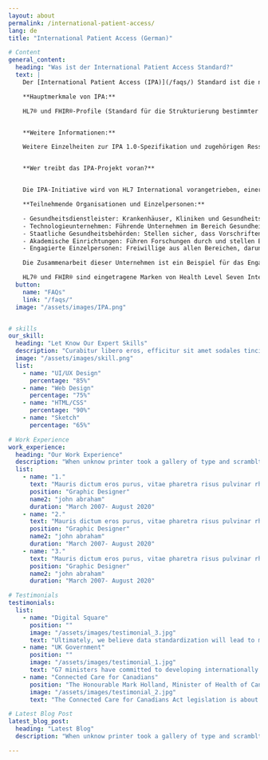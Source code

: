 ```yaml
---
layout: about
permalink: /international-patient-access/
lang: de
title: "International Patient Access (German)"

# Content
general_content:
  heading: "Was ist der International Patient Access Standard?"
  text: |
    Der [International Patient Access (IPA)](/faqs/) Standard ist die neue globale Spezifikation, die Patienten stärkt, indem sie es medizinischen Apps ermöglicht, problemlos auf Gesundheitsinformationen zuzugreifen und diese länderübergreifend zu teilen. Er baut auf bestehenden FHIR®-Standards (Fast Healthcare Interoperability Resources) auf, fügt aber wichtige Verbesserungen für einen sicheren, zuverlässigen und konsistenten Datenaustausch hinzu.

    **Hauptmerkmale von IPA:**

    HL7® und FHIR®-Profile (Standard für die Strukturierung bestimmter Daten), um einen global harmonisierten Satz grundlegender Gesundheitsinformationen zu definieren. Länder können diese Basisinformationen dann erweitern, um ihre individuellen Anforderungen zu erfüllen.


    **Weitere Informationen:**

    Weitere Einzelheiten zur IPA 1.0-Spezifikation und zugehörigen Ressourcen finden Sie hier. Bleiben Sie über die neuesten IPA-Entwicklungen auf dem Laufenden, indem Sie [unseren Blog besuchen](https://blog.hl7.org/international-patient-access){: target="_blank"} und der HL7-Community beitreten.


    **Wer treibt das IPA-Projekt voran?**


    Die IPA-Initiative wird von HL7 International vorangetrieben, einer gemeinnützigen Organisation, die sich der Entwicklung von Standards für den Austausch elektronischer Gesundheitsinformationen widmet. Als weltweit führender Anbieter von Interoperabilität für Gesundheitsdaten wird die Arbeit von HL7 größtenteils durch die Beiträge von Freiwilligen aus verschiedenen Sektoren der Gesundheits- und Technologiebranche ermöglicht.

    **Teilnehmende Organisationen und Einzelpersonen:**

    - Gesundheitsdienstleister: Krankenhäuser, Kliniken und Gesundheitsnetzwerke auf der ganzen Welt tragen Erkenntnisse und Testumgebungen bei.
    - Technologieunternehmen: Führende Unternehmen im Bereich Gesundheits-IT, die Fachwissen in den Bereichen Software- und Systemintegration bereitstellen. 
    - Staatliche Gesundheitsbehörden: Stellen sicher, dass Vorschriften und Standards in verschiedenen Ländern eingehalten werden.
    - Akademische Einrichtungen: Führen Forschungen durch und stellen Expertenanalysen und -empfehlungen bereit.
    - Engagierte Einzelpersonen: Freiwillige aus allen Bereichen, darunter Ärzte, Krankenschwestern, IT-Experten und politische Entscheidungsträger, die unterschiedliche Perspektiven und Fähigkeiten einbringen.

    Die Zusammenarbeit dieser Unternehmen ist ein Beispiel für das Engagement, die globale Interoperabilität von Gesundheitsdaten zu verbessern und Patienten einen besseren Zugang zu ihren Gesundheitsinformationen und mehr Kontrolle darüber zu gewährleisten.

    HL7® und FHIR® sind eingetragene Marken von Health Level Seven International und die Verwendung dieser Marken stellt keine Billigung durch HL7 dar.
  button:
    name: "FAQs"
    link: "/faqs/"
  image: "/assets/images/IPA.png"


# skills
our_skill:
  heading: "Let Know Our Expert Skills"
  description: "Curabitur libero eros, efficitur sit amet sodales tincidunt, aliquet et leo. Sed ut nibh feugiat, auctor enim quis, hendrerit ipsum. Aenean blandit lacinia suscipit. Nunc ut tincidunt massa, eu semper lacus."
  image: "/assets/images/skill.png"
  list:
    - name: "UI/UX Design"
      percentage: "85%"
    - name: "Web Design"
      percentage: "75%"
    - name: "HTML/CSS"
      percentage: "90%"
    - name: "Sketch"
      percentage: "65%"

# Work Experience
work_experience:
  heading: "Our Work Experience"
  description: "When unknow printer took a gallery of type and scramblted it to make a type specimen book"
  list:
    - name: "1."
      text: "Mauris dictum eros purus, vitae pharetra risus pulvinar rhoncus. Duis bibendum tristique luctus. Aliquam non urna odio morbi nec lectus tempus lorem vehicula consequat sed eu lectus. Ut maximus nulla a est placer."
      position: "Graphic Designer"
      name2: "john abraham"
      duration: "March 2007- August 2020"
    - name: "2."
      text: "Mauris dictum eros purus, vitae pharetra risus pulvinar rhoncus. Duis bibendum tristique luctus. Aliquam non urna odio morbi nec lectus tempus lorem vehicula consequat sed eu lectus. Ut maximus nulla a est placer."
      position: "Graphic Designer"
      name2: "john abraham"
      duration: "March 2007- August 2020"
    - name: "3."
      text: "Mauris dictum eros purus, vitae pharetra risus pulvinar rhoncus. Duis bibendum tristique luctus. Aliquam non urna odio morbi nec lectus tempus lorem vehicula consequat sed eu lectus. Ut maximus nulla a est placer."
      position: "Graphic Designer"
      name2: "john abraham"
      duration: "March 2007- August 2020"

# Testimonials
testimonials:
  list:
    - name: "Digital Square"
      position: ""
      image: "/assets/images/testimonial_3.jpg"
      text: "Ultimately, we believe data standardization will lead to more equitable health care systems and better health outcomes for all."
    - name: "UK Government"
      position: ""
      image: "/assets/images/testimonial_1.jpg"
      text: "G7 ministers have committed to developing internationally shared principles for enabling patient access to health data and promoting the use of open standards for health data for public health."
    - name: "Connected Care for Canadians"
      position: "The Honourable Mark Holland, Minister of Health of Canada"
      image: "/assets/images/testimonial_2.jpg"
      text: "The Connected Care for Canadians Act legislation is about enabling Canadians to access their own health data and to use that information to make better decisions about their health care, no matter where they are receiving it. It will also allow health care professionals to deliver higher quality and coordinated care and make more informed patient decisions."

# Latest Blog Post
latest_blog_post:
  heading: "Latest Blog"
  description: "When unknow printer took a gallery of type and scramblted it to make a type specimen book"

---
```

